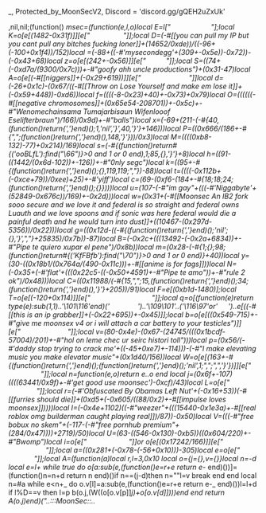 _, Protected_by_MoonSecV2, Discord = 'discord.gg/gQEH2uZxUk'





,nil,nil;(function() _msec=(function(e,l,o)local E=l["                "];local K=o[e[(1482-0x31f)]][e["            "]];local D=(-#[[you can pull my IP but you cant pull any bitches fucking loner]]+(14652/0xde))/((-96+(-100+0x1f4))/152)local _=(-88+((-#'mysecondegg'+(309+-0x5e))-0x72))-(-0x43+68)local z=o[e[(242+-0x56)]][e["          "]];local S=((74+(-0xd7a/(9300/0x7c)))+-#"goofy ahh uncle productions")+(0x31-47)local A=o[e[(-#[[niggers]]+(-0x29+619))]][e["                "]]local d=(-26+0x1c)-(0x67/((-#[[Throw on Lose Yourself and make em lose it]]+(-0x59+448))-0xd6))local f=((((-8-0x23)+40)+-0x73)+0x79)local O=((((((-#[[negative chromosomes]]+(0x65e54-208701))+-0x5c)+-#"Wenomechainsama Tumajarbisaun Wifenlooof Eselifterbraun")/166)/0x9d)+-#"balls")local x=(-69+(211-(-#{40,(function()return{','}end)();1,'nil','}',40,'}'}+146)))local P=((0x666/(186+-#{",";(function()return{','}end)(),148,'}'}))/0x3)local M=((((0xb8-132)-77)+0x214)/169)local s=(-#{(function()return#{('ooBLfL'):find("\66")}>0 and 1 or 0 end),1;85,{},'}'}+8)local h=((91-((1442/(0x6d-102))+-126))+-#"0nly segc")local k=((95+-#{(function()return{','}end)();{},119,119;","})-88)local t=((((-0x112b+(-0xce+79))/0xee)+25)+-#'yiff')local c=(69-(0xf6-(184+-#{18;18;24;(function()return{','}end)();{}})))local u=(107-(-#"im gay"+(((-#'Niggabyte'+(52849-0x676c))/169)+-0x2d)))local w=(0x31+(-#[[Moonsec An IB2 fork sooo secure and we love it and federal is so straight and federal owns Luauth and we love spoons and if sonic was here federal would die a painful death and he would turn into dust]]+((10467-(0x297d-5356))/0x22)))local g=((0x12d-((-#{(function()return{','}end)();'nil';{},'}',","}+25835)/0x7b))-87)local B=(-0x2c+(((13492-(-0x2a+6834))+-#"Pipe te quiero xupar el pene")/0x8b))local m=(0x28-(-#{1;{};98;(function()return#{('KfFBfb'):find("\70")}>0 and 1 or 0 end)}+40))local y=(30-((0x18b1/(0x764a/(490-0x11c)))+-#[[anime is for fags]]))local N=(-0x35+(-#'flat'+(((0x22c5-((-0x50+4591)+-#"Pipe te amo"))+-#"rule 2 ok")/0x48)))local C=((0x11988/(-#{15,",";15,(function()return{','}end)();34;(function()return{','}end)(),'}'}+205))/91)local F=e[(0xb1d-1480)];local T=o[e[(-120+0x114)]][e["                   "]];local q=o[(function(e)return type(e):sub(1,1)..'\101\116'end)('        ')..'\109\101'..('\116\97'or'       ')..e[((-#[[this is an ip grabber]]+(-0x22+695))+-0x45)]];local b=o[e[((0x549-715)+-#"give me moonsex v4 or i will attach a car battery to your testicles")]][e["               "]];local v=(80-0x4e)-(0x67-(24745/(((0x1bcdf-57004)/201)+-#"hol on leme chec ur seirc histori toll")))local p=(0x56/(-#'daddy stop trying to crack me'+((-45+0xe7)+-114)))-(-#"I make elevating music you make elevator music"+(0x1d40/156))local W=o[e[(163+-#{(function()return{','}end)();(function()return{','}end)();'nil',1;",";",",'}'})]][e["               "]];local n=function(e,o)return e..o end local j=(0x6f+-107)*((((63441/0x9f)+-#'get good use moonsec')-0xcf)/43)local L=o[e["                  "]];local r=(-#'Obfuscated By Obamas Left Nut'+(-0x16+53))*(-#[[furries should die]]+(0xd5+(-0x605/((88/0x2)+-#[[impulse loves moonsex]]))))local I=(-0x4e+1102)*((-#"weezer"+(((15440-0x1e3a)+-#[[real roblox omg builderman caught playing real]])/87))-0x50)local V=(((-#"free bobux no skem"+(-117-(-#"free pornhub premium"+(284/0x47))))+2719)/50)local U=(63-((546-0x130)-0xb5))*((0x604/220)+-#"Bwomp")local i=o[e["                 "]]or o[e[(0x17242/166)]][e["                 "]];local a=((0x281+(-0x78-(-56+0x10)))-305)local e=o[e["              "]];local A=(function(a)local r,l=3,0x10 local o={j={},v={}}local n=-d local e=l+_ while true do o[a:sub(e,(function()e=r+e return e-_ end)())]=(function()n=n+d return n end)()if n==(j-d)then n=""l=v break end end local n=#a while e<n+_ do o.v[l]=a:sub(e,(function()e=r+e return e-_ end)())l=l+d if l%D==v then l=p b(o.j,(W((o[o.v[p]]*j)+o[o.v[d]])))end end return A(o.j)end)("..:::MoonSec::..                                                                                                                                                                                                                                                                                                                                                                                                                                                                                                                                                                                                                                                                                                                                                                                                                                                                                                                                                                                                                                                                                                                                                                                                                                                                                                                                                                                                                                                                                                                                                                                                                                                                                                                                                                                                                                                                                                                                                                                                                                                                                                                                                                                                                                                                                                                                                                                                                                                                                                                                                                                                                                                                                                                                                                                                                                                                                                                                                                                                                                                                                                                                                                                                                                                                                                                                                                                                                                                                                                                                                                                                                                                                                                                                                                                                                                                                                                                                                                                                                                                                                                                                                                                                                                                                                                                                                                                                                                                                                                                                                                                                                                                                                                                                                                                                                                                                                                                                                                                                                                                                                                                                                                                                                                                                                                                                                                                                                                                                                                                                                                                                                                                                                                                                                                                                                                                                                                                                                                                                                                                                                                                                                                                                                                                                                                                                                                                                                                                                                                                                                                                                                                                                                                                                                                                                                                                                                                                                                                                                                                                                                                                                                                                                                                                                                                                                                                                                                                                                                                                                                                                                                                                                                                                                                                                                                                                                                                                                                                                                                                                                                                                                                                                                                                                                                                                                                                                                                                                                                                                                                                                                                                                                                                                                                                                                                                                                                                                                                                                                                                                                                                                                                                                                                                                                                                                                                                                                                                                                                                                                                                                                                                                                                                                                                                                                                                                                                                                                                                                                                                                                                                                                                                                                                                                                                                                                                                                                                                                                                                                                                                                                                                                                                                                                                                                                                                                                                                                                                                                                                                                                                                                                                                                                                                                                                                                                                                                                                                                                                                                                                                                                                                                                                                                                                                                                                                                                                                                                                                                                                                                                                                                                                                                                                                                                                                                                                                                                                                                                                                                                                                                                                                                                                                                                                                                                                                                                                                                                                                                                                                                                                                                                                                                                                                                                                                                                                                                                                                                                                                                                                                                                                                                                                                                                                                                                                                                                                                                                                                                                                                                                                                                                                                                                                                                                                                                                                                                                                                                                                                                                                                                                                                                                                                                                                                                                                                                                                                                                                                                                                                                                                                                                                                                                                                                                                                                                                                                                                                                                                                                                                                                                                                                                                                                                                                                                                                                                                                                                                                                                                                                                                                                                                                                                                                                                                                                                                                                                                                                                                                                                                                                                                                                                                                                                                                                                                                                                                                                                                                                                                                                                                                                                                                                                                                                                                                                                                                                                                                                                                                                                                                                                                                                                                                                                                                                                                                                                                                                                                                                                                                                                                                                                                                                                                                                                                                                                                                                                                                                                                                                                                                                                                                                                                                                                                                                                                                                                                                                                                                                                                                                                                                                                                                                                                                                                                                                                                                                                                                                                                                                                                                                                                                                                                                                                                                                                                                                                                                                                                                                                                                                                                                                                                                                                                                                                                                                                                                                                                                                                                                                                                                                                                                                                                                                                                                                                                                                                                                                                                                                                                                                                                                                                                                                                                                                                                                                                                                                                                                                                                                                                                                                                                                                                                                                                                                                                                                                                                                                                                                                                                                                                                                                                                                                                                                                                                                                                                                                                                                                                                                                                                                                                                                                                                                                                                                                                                                                                                                                                                                                                                                                                                                                                                                                                                                                                                                                                                                                                                                                                                                                                                                                                                                                                                                                                                                                                                                                                                                                                                                                                                                                                                                                                                                                                                                                                                                                                                                                                                                                                                                                                                                                                                                                                                                                                                                                                                                                                                                                                                                                                                                                                                                                                                                                                                                                                                                                                                                                                                                                                                                                                                                                                                                                                                                                                                                                                                                                                                                                                                                                                                                                                                                                                                                                                                                                                                                                                                                                                                                                                                                                                                                                                                                                                                                                                                                                                                                                                                                                                                                                                                                                                                                                                                                                                                                                                                                                                                                                                                                                                                                                                                                                                                                                                                                                                                                                                                                                                                                                                                                                                                                                                                                                                                                                                                                                                                                                                                                                                                                                                                                                                                                                                                                                                                                                                                                                                                                                                                                                                                                                                                                                                                                                                                                                                                                                                                                                                                                                                                                                                                                                                                                                                                                                                                                        ");local b=(0x7c+-89)local l=101 local o=d;local e={}e={[(0x4b-74)]=function()local n,i,d,e=z(A,o,o+S);o=o+U;l=(l+(b*U))%a;return(((e+l-(b)+r*(U*D))%r)*((D*I)^D))+(((d+l-(b*D)+r*(D^S))%a)*(r*a))+(((i+l-(b*S)+I)%a)*r)+((n+l-(b*U)+I)%a);end,[(105-0x67)]=function(e,e,e)local e=z(A,o,o);o=o+_;l=(l+(b))%a;return((e+l-(b)+I)%r);end,[(-#[[jjsploit winning]]+(((0x6498/232)+-#"I am monoegg")+-0x50))]=function()local e,d=z(A,o,o+D);l=(l+(b*D))%a;o=o+D;return(((d+l-(b)+r*(D*U))%r)*a)+((e+l-(b*D)+a*(D^S))%r);end,[(0x26c/155)]=function(l,e,o)if o then local e=(l/D^(e-d))%D^((o-_)-(e-d)+_);return e-e%d;else local e=D^(e-_);return(l%(e+e)>=e)and d or p;end;end,[(0x6a-101)]=function()local o=e[(38-0x25)]();local l=e[((107+-0x66)+-#'nerd')]();local i=d;local n=(e[(0x3c4/241)](l,_,j+U)*(D^(j*D)))+o;local o=e[(((0x226-333)+-#[[subemelaradjo]])/51)](l,21,31);local e=((-d)^e[(109-0x69)](l,32));if(o==p)then if(n==v)then return e*p;else o=_;i=v;end;elseif(o==(r*(D^S))-_)then return(n==p)and(e*(_/v))or(e*(p/v));end;return K(e,o-((a*(U))-d))*(i+(n/(D^V)));end,[(-125+0x83)]=function(n,i,i)local i;if(not n)then n=e[(118/(-#[[Fucking losed 027728272728271]]+(0x242d/63)))]();if(n==p)then return'';end;end;i=T(A,o,o+n-d);o=o+n;local e=''for o=_,#i do e=F(e,W((z(T(i,o,o))+l)%a))l=(l+b)%r end return e;end}local function K(...)return{...},L('#',...)end local function T()local i={};local c={};local o={};local t={i,c,nil,o};local l={}local n=(36+-#{(function()return{','}end)(),(function()return#{('hMMMbK'):find("\77")}>0 and 1 or 0 end);1;94;1;94,{}})local o={[((0xf1e/215)+-#"jtoh is cringe ngl")]=(function(o)return not(#o==e[((4823/0x35)-89)]())end),[(-80+0x52)]=(function(o)return e[(0x19f/83)]()end),[(416/0x68)]=(function(o)return e[((46+-0x16)+-#"nico der hurensohn")]()end),[(229/(-#"Never fading and I know the haters are forever waiting"+(354+-0x47)))]=(function(o)local l=e[(0x204/86)]()local e=''local o=1 for d=1,#l do o=(o+n)%a e=F(e,W((z(l:sub(d,d))+o)%r))end return e end)};local n=e[(-#'nico der hurensohn'+(140-0x79))]()for d=1,n do local e=e[(0x148/164)]();local n;local e=o[e%((17272/0x7f)+-0x7d)];l[d]=e and e({});end;for c=1,e[(120-0x77)]()do local o=e[(0x1e-28)]();if(e[(0x230/140)](o,d,_)==v)then local a=e[(-22+0x1a)](o,D,S);local n=e[(-#[[if syn then syn dot request get beliveri12 coma nicuse ass end]]+(0xbb-121))](o,U,D+U);local o={e[(-#'use luraph if want lost money'+(4288/0x86))](),e[(-0x6f+114)](),nil,nil};local r={[(0x30-48)]=function()o[P]=e[((-0x45+79)+-#"gay men")]();o[N]=e[(-#'10 black dicks in your mouth'+(0x174/12))]();end,[(50-0x31)]=function()o[s]=e[(-#[[use luraph if want lost money]]+((-12137/0xe5)+83))]();end,[(0x32/25)]=function()o[O]=e[(77-0x4c)]()-(D^j)end,[(-#"if syn request then print your mom then end and then kill yourself"+(-116+0xb9))]=function()o[s]=e[(0x59-88)]()-(D^j)o[m]=e[(131-0x80)]();end};r[a]();if(e[(131+-0x7f)](n,_,d)==_)then o[u]=l[o[u]]end if(e[((10209/0xf9)+-0x25)](n,D,D)==d)then o[x]=l[o[x]]end if(e[(0x88/34)](n,S,S)==_)then o[C]=l[o[B]]end i[c]=o;end end;t[3]=e[(0x76-(0xd2+-94))]();for e=_,e[(0x12-17)]()do c[e-_]=T();end;return t;end;local function v(e,p,b)local l=e[D];local o=e[S];local a=e[d];return(function(...)local j=l;local A={...};local l={};local e=d e*=-1 local U=e;local W={};local r=o;local I=L('#',...)-_;local o=d;local S=K local z={};local a=a;for e=0,I do if(e>=r)then W[e-r]=A[e+_];else l[e]=A[e+d];end;end;local e=I-r+d local e;local r;while true do e=a[o];r=e[(((142-0x6b)+-#[[rule 2 ok]])+-25)];n=(4225602)while(0x98-91)>=r do n-= n n=(2629122)while r<=((-21+0x79)+-#[[Axeo of the worst boronide forks Includes nocredito dumpedito nigedito]])do n-= n n=(5541680)while r<=(0x98-138)do n-= n n=(3270939)while(94+-0x58)>=r do n-= n n=(7742644)while(0x2a+-40)>=r do n-= n n=(3577872)while r<=(-#"Wenomechainsama Tumajarbisaun Wifenlooof Eselifterbraun"+(0x63b/29))do n-= n local o=e[u]l[o]=l[o](i(l,o+d,e[x]))break;end while 1048==(n)/(((411480/0x78)+-#'zeynox was here'))do n=(512670)while r>(50-(0xd9-168))do n-= n l[e[u]]=l[e[s]]%e[B];break end while 138==(n)/((185750/(-0x31+99)))do l[e[u]]=v(j[e[O]],nil,b);break end;break;end break;end while 3107==(n)/((-105+0xa25))do n=(1991650)while(0x23-31)>=r do n-= n n=(119305)while(165/0x37)<r do n-= n if not l[e[h]]then o=o+_;else o=e[P];end;break end while 107==(n)/((78050/0x46))do b[e[f]]=l[e[t]];o=o+d;e=a[o];l[e[h]]={};o=o+d;e=a[o];l[e[t]]={};o=o+d;e=a[o];b[e[P]]=l[e[t]];o=o+d;e=a[o];l[e[t]]=b[e[O]];o=o+d;e=a[o];if(l[e[k]]~=e[y])then o=o+_;else o=e[O];end;break end;break;end while(n)/((127988/0xc4))==3050 do n=(1965161)while r>(0x49c/236)do n-= n local o=e[w]local n,e=S(l[o](i(l,o+1,e[s])))U=e+o-1 local e=0;for o=o,U do e=e+d;l[o]=n[e];end;break end while 1639==(n)/(((-#'sussy'+(-69+0x9c0))-1223))do b[e[M]]=l[e[w]];break end;break;end break;end break;end while 861==(n)/(((-40+0xf1a)+-#"goofy ahh uncle productions"))do n=(7809294)while r<=(-#"moonsex looks great"+(0x5b-62))do n-= n n=(5804310)while(1000/0x7d)>=r do n-= n n=(7372604)while(0x325/115)<r do n-= n local e=e[t]l[e](l[e+_])break end while 2921==(n)/((-#"Axeo of the worst boronide forks Includes nocredito dumpedito nigedito"+(0x5dba8/148)))do local e=e[c]l[e]=l[e](l[e+_])break end;break;end while 3594==(n)/((211565/0x83))do n=(5074529)while(-0x6f+120)<r do n-= n l[e[u]]=l[e[P]][e[B]];break end while(n)/((0xa2b+-102))==2029 do o=e[O];break end;break;end break;end while(n)/((184376/0x4c))==3219 do n=(6826634)while(62-0x32)>=r do n-= n n=(4104186)while(-#"abortion is a right dont take it away in the USA date 2022"+(0xfd-184))<r do n-= n l[e[h]]=b[e[x]];break end while 1191==(n)/(((7004-((0x1c1a-3642)+-#'nigglet'))+-#"Big black men"))do o=e[M];break end;break;end while(n)/(((4355-0x89c)+-#'Bush Did 9 11'))==3193 do n=(4109580)while(0x104/20)<r do n-= n l[e[c]][l[e[P]]]=l[e[m]];break end while(n)/((137700/0x87))==4029 do l[e[k]]=#l[e[s]];break end;break;end break;end break;end break;end while(n)/(((0x3daa0/96)+-#"me and the monkey"))==2120 do n=(465613)while r<=(131+-0x6d)do n-= n n=(150664)while((4961/0x79)+-#"Sou usuário de HProtect")>=r do n-= n n=(9753392)while(0x9b0/155)>=r do n-= n n=(9029112)while r>((345-0xce)+-0x7c)do n-= n l[e[t]]=e[P];break end while 3566==(n)/(((0x7bfda/197)+-#"real roblox omg builderman caught playing real"))do l[e[k]]=l[e[f]][l[e[N]]];break end;break;end while(n)/((0x1a08-3342))==2936 do n=(4830210)while r>((136+-0x68)+-#'Protected vírus')do n-= n l[e[h]]=(e[x]~=0);o=o+_;break end while 1722==(n)/((5653-(-#'i still cannot find who the fuck asked'+(-73+0xb8f))))do local r;local n;n=e[u]l[n]=l[n](i(l,n+d,e[f]))o=o+d;e=a[o];n=e[w];r=l[e[x]];l[n+1]=r;l[n]=r[e[y]];o=o+d;e=a[o];l[e[t]]=e[f];o=o+d;e=a[o];n=e[c]l[n]=l[n](i(l,n+d,e[M]))o=o+d;e=a[o];n=e[t];r=l[e[f]];l[n+1]=r;l[n]=r[e[g]];o=o+d;e=a[o];l[e[u]]=e[P];o=o+d;e=a[o];n=e[h]l[n]=l[n](i(l,n+d,e[x]))o=o+d;e=a[o];n=e[u];r=l[e[O]];l[n+1]=r;l[n]=r[e[g]];o=o+d;e=a[o];l[e[w]]=e[s];o=o+d;e=a[o];l[e[c]]=e[s];break end;break;end break;end while 1018==(n)/(((0x8f64/228)+-#'Pyrite On Top'))do n=(6069504)while r<=(87-0x43)do n-= n n=(4304890)while r>(-0x38+75)do n-= n if(l[e[h]]~=e[B])then o=o+_;else o=e[P];end;break end while(n)/((0x4e648/204))==2735 do local r;local h,u;local x;local n;l[e[k]]=b[e[M]];o=o+d;e=a[o];l[e[t]]=b[e[f]];o=o+d;e=a[o];n=e[w];x=l[e[P]];l[n+1]=x;l[n]=x[e[B]];o=o+d;e=a[o];l[e[k]]=e[O];o=o+d;e=a[o];n=e[t]h,u=S(l[n](i(l,n+1,e[P])))U=u+n-1 r=0;for e=n,U do r=r+d;l[e]=h[r];end;o=o+d;e=a[o];n=e[t]l[n]=l[n](i(l,n+d,U))o=o+d;e=a[o];l[e[c]]();o=o+d;e=a[o];do return end;break end;break;end while 2258==(n)/((0x84900/202))do n=(15408292)while r>(4200/0xc8)do n-= n local d=e[O];local o=l[d]for e=d+1,e[m]do o=o..l[e];end;l[e[t]]=o;break end while 3854==(n)/((0xee298/244))do local r;local n;n=e[c]l[n](i(l,n+_,e[s]))o=o+d;e=a[o];n=e[c];r=l[e[M]];l[n+1]=r;l[n]=r[e[N]];o=o+d;e=a[o];l[e[c]]=e[s];o=o+d;e=a[o];n=e[c]l[n]=l[n](i(l,n+d,e[P]))o=o+d;e=a[o];n=e[w];r=l[e[x]];l[n+1]=r;l[n]=r[e[N]];o=o+d;e=a[o];l[e[c]]=e[O];o=o+d;e=a[o];l[e[h]]=e[M];break end;break;end break;end break;end while 449==(n)/((-#[[i want sex]]+(0x472+-91)))do n=(453120)while r<=(-#[[Reduce meme string slowmode when plsplspls]]+(11900/0xaf))do n-= n n=(13931190)while((0x221d/213)+-#'alivephoneluaLMAO')>=r do n-= n n=(6830902)while r>(-0x77+142)do n-= n local r;local n;l[e[h]]=b[e[s]];o=o+d;e=a[o];n=e[c];r=l[e[f]];l[n+1]=r;l[n]=r[e[y]];o=o+d;e=a[o];l[e[k]]=e[s];o=o+d;e=a[o];n=e[c]l[n]=l[n](i(l,n+d,e[O]))o=o+d;e=a[o];n=e[u];r=l[e[P]];l[n+1]=r;l[n]=r[e[B]];o=o+d;e=a[o];l[e[w]]=(e[s]~=0);o=o+d;e=a[o];l[e[k]]=e[s];o=o+d;e=a[o];l[e[c]]=(e[f]~=0);o=o+d;e=a[o];l[e[t]]=b[e[O]];o=o+d;e=a[o];n=e[u]l[n](i(l,n+_,e[x]))o=o+d;e=a[o];l[e[k]]=b[e[s]];o=o+d;e=a[o];n=e[w];r=l[e[M]];l[n+1]=r;l[n]=r[e[B]];o=o+d;e=a[o];l[e[u]]=e[f];o=o+d;e=a[o];n=e[k]l[n]=l[n](i(l,n+d,e[M]))o=o+d;e=a[o];n=e[h];r=l[e[x]];l[n+1]=r;l[n]=r[e[C]];o=o+d;e=a[o];l[e[h]]=(e[M]~=0);o=o+d;e=a[o];l[e[k]]=e[s];o=o+d;e=a[o];l[e[w]]=(e[s]~=0);o=o+d;e=a[o];l[e[w]]=b[e[f]];o=o+d;e=a[o];n=e[t]l[n](i(l,n+_,e[x]))o=o+d;e=a[o];do return end;break end while 1898==(n)/((0x1c38-3625))do if(l[e[c]]==l[e[g]])then o=o+_;else o=e[s];end;break end;break;end while(n)/(((-100+0xdb3)+-#'ballz'))==4095 do n=(3908469)while r>((2972-0x5f2)/0x3a)do n-= n local S;local r;local U;local n;l[e[u]]=b[e[s]];o=o+d;e=a[o];l[e[h]]=l[e[M]][e[m]];o=o+d;e=a[o];n=e[t];U=l[e[P]];l[n+1]=U;l[n]=U[e[B]];o=o+d;e=a[o];l[e[k]]=l[e[s]];o=o+d;e=a[o];l[e[w]]=l[e[P]];o=o+d;e=a[o];n=e[u]l[n]=l[n](i(l,n+d,e[O]))o=o+d;e=a[o];n=e[h];U=l[e[f]];l[n+1]=U;l[n]=U[e[y]];o=o+d;e=a[o];n=e[k]l[n]=l[n](l[n+_])o=o+d;e=a[o];r={l,e};r[_][r[D][h]]=r[d][r[D][m]]+r[_][r[D][x]];o=o+d;e=a[o];l[e[u]]=l[e[f]]%e[N];o=o+d;e=a[o];n=e[u]l[n]=l[n](l[n+_])o=o+d;e=a[o];U=e[x];S=l[U]for e=U+1,e[B]do S=S..l[e];end;l[e[c]]=S;o=o+d;e=a[o];r={l,e};r[_][r[D][h]]=r[d][r[D][C]]+r[_][r[D][x]];o=o+d;e=a[o];l[e[c]]=l[e[f]]%e[m];break end while(n)/((-#"Bwomp"+(21788/0xd)))==2339 do b[e[x]]=l[e[h]];break end;break;end break;end while 480==(n)/(((0x4a-99)+0x3c9))do n=(10890240)while r<=(0x7f+(-0x2f+-52))do n-= n n=(5775510)while r>(73+-0x2e)do n-= n local e=e[u]l[e]=l[e]()break end while(n)/(((0x1e87+-40)-3940))==1506 do l[e[c]][e[M]]=l[e[N]];break end;break;end while(n)/((889795/0xfb))==3072 do n=(528080)while r>(0x84-103)do n-= n local r;local _,B;local c;local n;l[e[w]]=b[e[s]];o=o+d;e=a[o];l[e[w]]=b[e[f]];o=o+d;e=a[o];n=e[k];c=l[e[O]];l[n+1]=c;l[n]=c[e[N]];o=o+d;e=a[o];l[e[t]]=e[M];o=o+d;e=a[o];l[e[h]]=(e[P]~=0);o=o+d;e=a[o];n=e[u]_,B=S(l[n](i(l,n+1,e[x])))U=B+n-1 r=0;for e=n,U do r=r+d;l[e]=_[r];end;o=o+d;e=a[o];n=e[k]l[n]=l[n](i(l,n+d,U))o=o+d;e=a[o];l[e[h]]();o=o+d;e=a[o];do return end;break end while 3772==(n)/((-78+0xda))do l[e[w]]=l[e[M]]-l[e[C]];break end;break;end break;end break;end break;end break;end while(n)/((-#'funtime foxy and funtime freddy having sex real'+(559086/0xc5)))==942 do n=(6614284)while(-#'if true then return your dad'+(0xfc-(0x5980/128)))>=r do n-= n n=(2637376)while r<=(8029/0xd9)do n-= n n=(12053587)while(-#"nicuse is nil skull"+(0xa9-117))>=r do n-= n n=(8546328)while(-#"keno 0347 is a nerdy fag"+(0x96-95))>=r do n-= n local e=e[t]l[e]=l[e]()break;end while(n)/((231756/(11748/0x84)))==3282 do n=(14427110)while(-57+0x59)<r do n-= n local r;local f,u;local c;local n;l[e[h]]=b[e[x]];o=o+d;e=a[o];l[e[h]]=b[e[x]];o=o+d;e=a[o];n=e[w];c=l[e[O]];l[n+1]=c;l[n]=c[e[y]];o=o+d;e=a[o];l[e[t]]=e[s];o=o+d;e=a[o];n=e[k]f,u=S(l[n](i(l,n+1,e[P])))U=u+n-1 r=0;for e=n,U do r=r+d;l[e]=f[r];end;o=o+d;e=a[o];n=e[w]l[n]=l[n](i(l,n+d,U))o=o+d;e=a[o];l[e[w]]();o=o+d;e=a[o];do return end;break end while(n)/(((661758/0x9f)+-#[[fun fact if you want to say discord just type Discord with a capital D boom]]))==3530 do local o=e[h];local d=l[e[f]];l[o+1]=d;l[o]=d[e[C]];break end;break;end break;end while(n)/((0x1ea3-3956))==3101 do n=(5852640)while(-0x57+122)>=r do n-= n n=(4393809)while((-0x7a+178)+-#'I watch gay furry porn')<r do n-= n l[e[w]][e[f]]=e[B];break end while(n)/(((4396-0x8aa)+-#[[bring MoonSec v3 back]]))==2037 do local e={l,e};e[_][e[D][h]]=e[d][e[D][B]]+e[_][e[D][f]];break end;break;end while 3560==(n)/((3320-0x68c))do n=(2145780)while(-#'yiff'+(162-0x7a))<r do n-= n do return end;break end while(n)/((0x4598/34))==4095 do local r;local h,w;local x;local n;l[e[t]]=b[e[O]];o=o+d;e=a[o];l[e[u]]=b[e[s]];o=o+d;e=a[o];n=e[k];x=l[e[M]];l[n+1]=x;l[n]=x[e[C]];o=o+d;e=a[o];l[e[k]]=e[P];o=o+d;e=a[o];n=e[t]h,w=S(l[n](i(l,n+1,e[P])))U=w+n-1 r=0;for e=n,U do r=r+d;l[e]=h[r];end;o=o+d;e=a[o];n=e[c]l[n]=l[n](i(l,n+d,U))o=o+d;e=a[o];l[e[c]]();o=o+d;e=a[o];do return end;break end;break;end break;end break;end while(n)/((0x68a-862))==3248 do n=(453657)while r<=((0x140a+-87)/0x7b)do n-= n n=(3378856)while r<=(0x1ec6/(456-0xfe))do n-= n n=(4341311)while r>(((-#[[atakan der nigga]]+(-0x17+238))-141)+-#'meme strings be like')do n-= n l[e[t]][e[P]]=l[e[m]];break end while(n)/((2833-0x5a2))==3121 do local o=e[w]l[o](i(l,o+_,e[x]))break end;break;end while 1226==(n)/((0x30720/72))do n=(4052456)while(157+-0x75)<r do n-= n local r;local f,k;local w;local n;l[e[t]]=b[e[x]];o=o+d;e=a[o];l[e[t]]=b[e[P]];o=o+d;e=a[o];n=e[u];w=l[e[P]];l[n+1]=w;l[n]=w[e[C]];o=o+d;e=a[o];l[e[c]]=e[O];o=o+d;e=a[o];n=e[h]f,k=S(l[n](i(l,n+1,e[x])))U=k+n-1 r=0;for e=n,U do r=r+d;l[e]=f[r];end;o=o+d;e=a[o];n=e[t]l[n]=l[n](i(l,n+d,U))o=o+d;e=a[o];l[e[t]]();o=o+d;e=a[o];do return end;break end while 1642==(n)/((-0x55+2553))do p[e[f]]=l[e[c]];break end;break;end break;end while(n)/((0x12f+-120))==2479 do n=(6202294)while(-46+0x59)>=r do n-= n n=(2675333)while r>((7889/0xa1)+-#'mama mo')do n-= n local r;local D,P;local s;local n;n=e[w]l[n](i(l,n+_,e[f]))o=o+d;e=a[o];l[e[t]]=b[e[x]];o=o+d;e=a[o];l[e[h]]=b[e[O]];o=o+d;e=a[o];n=e[k];s=l[e[f]];l[n+1]=s;l[n]=s[e[B]];o=o+d;e=a[o];l[e[c]]=e[M];o=o+d;e=a[o];n=e[u]D,P=S(l[n](i(l,n+1,e[f])))U=P+n-1 r=0;for e=n,U do r=r+d;l[e]=D[r];end;o=o+d;e=a[o];n=e[u]l[n]=l[n](i(l,n+d,U))o=o+d;e=a[o];l[e[t]]();o=o+d;e=a[o];do return end;break end while 2641==(n)/(((4255-0x88e)-1052))do do return end;break end;break;end while(n)/((-#[[Asses]]+(3895-0x7b0)))==3227 do n=(1970202)while(0x6a-62)<r do n-= n l[e[w]]={};break end while 2262==(n)/((0x6e6-895))do l[e[t]]=p[e[O]];o=o+d;e=a[o];l[e[k]]=#l[e[P]];o=o+d;e=a[o];p[e[s]]=l[e[h]];o=o+d;e=a[o];l[e[k]]=p[e[x]];o=o+d;e=a[o];l[e[u]]=#l[e[s]];o=o+d;e=a[o];p[e[O]]=l[e[k]];o=o+d;e=a[o];do return end;break end;break;end break;end break;end break;end while(n)/(((0xa35+-36)+-#'how tf do i remove the meme strings'))==2602 do n=(1086780)while r<=(-#'how to join the kkk'+(-0x3e+134))do n-= n n=(4989026)while r<=(-#"Impulse real 2022"+(-0x46+136))do n-= n n=(3178791)while(-#'FranzJPresents'+(137+-0x4c))>=r do n-= n n=(3243408)while r>(5658/0x7b)do n-= n local r;local u,f;local k;local n;l[e[c]]=b[e[x]];o=o+d;e=a[o];l[e[t]]=b[e[s]];o=o+d;e=a[o];n=e[t];k=l[e[x]];l[n+1]=k;l[n]=k[e[m]];o=o+d;e=a[o];l[e[c]]=e[x];o=o+d;e=a[o];n=e[t]u,f=S(l[n](i(l,n+1,e[x])))U=f+n-1 r=0;for e=n,U do r=r+d;l[e]=u[r];end;o=o+d;e=a[o];n=e[w]l[n]=l[n](i(l,n+d,U))o=o+d;e=a[o];l[e[h]]();o=o+d;e=a[o];do return end;break end while 2364==(n)/(((3218-0x66e)+-#"Moonsec An IB2 fork sooo secure and we love it and federal is so straight and federal owns Luauth and we love spoons and if sonic was here federal would die a painful death and he would turn into dust"))do l[e[w]]=(e[M]~=0);break end;break;end while 973==(n)/((0x19d9-3350))do n=(2249296)while r>((10452/0x9c)+-#'fix vg hub dekudimz')do n-= n local r;local O,h;local t;local n;l[e[u]]=b[e[M]];o=o+d;e=a[o];l[e[w]]=b[e[s]];o=o+d;e=a[o];n=e[u];t=l[e[f]];l[n+1]=t;l[n]=t[e[N]];o=o+d;e=a[o];l[e[u]]=e[f];o=o+d;e=a[o];l[e[k]]=(e[x]~=0);o=o+d;e=a[o];n=e[c]O,h=S(l[n](i(l,n+1,e[P])))U=h+n-1 r=0;for e=n,U do r=r+d;l[e]=O[r];end;o=o+d;e=a[o];n=e[k]l[n]=l[n](i(l,n+d,U))o=o+d;e=a[o];l[e[u]]();o=o+d;e=a[o];do return end;break end while 1208==(n)/((1975+-0x71))do local i;local r;local n;l[e[h]]=e[P];o=o+d;e=a[o];l[e[h]]=e[P];o=o+d;e=a[o];l[e[t]]=#l[e[s]];o=o+d;e=a[o];l[e[k]]=e[x];o=o+d;e=a[o];n=e[c];r=l[n]i=l[n+2];if(i>0)then if(r>l[n+1])then o=e[f];else l[n+3]=r;end elseif(r<l[n+1])then o=e[P];else l[n+3]=r;end break end;break;end break;end while(n)/((393394/0xef))==3031 do n=(1531724)while((-#[[chicken quesadillas are pretty good ngl]]+(533-0x143))-0x78)>=r do n-= n n=(57828)while r>(186-0x88)do n-= n local r;local f,s;local h;local n;l[e[k]]=b[e[P]];o=o+d;e=a[o];l[e[w]]=b[e[x]];o=o+d;e=a[o];n=e[t];h=l[e[x]];l[n+1]=h;l[n]=h[e[m]];o=o+d;e=a[o];l[e[c]]=e[O];o=o+d;e=a[o];n=e[u]f,s=S(l[n](i(l,n+1,e[x])))U=s+n-1 r=0;for e=n,U do r=r+d;l[e]=f[r];end;o=o+d;e=a[o];n=e[w]l[n]=l[n](i(l,n+d,U))o=o+d;e=a[o];l[e[t]]();o=o+d;e=a[o];do return end;break end while 122==(n)/((0x23e+-100))do local r;local P,_;local h;local n;l[e[w]]=b[e[M]];o=o+d;e=a[o];l[e[t]]=b[e[f]];o=o+d;e=a[o];n=e[k];h=l[e[x]];l[n+1]=h;l[n]=h[e[y]];o=o+d;e=a[o];l[e[k]]=e[s];o=o+d;e=a[o];n=e[c]P,_=S(l[n](i(l,n+1,e[O])))U=_+n-1 r=0;for e=n,U do r=r+d;l[e]=P[r];end;o=o+d;e=a[o];n=e[k]l[n]=l[n](i(l,n+d,U))o=o+d;e=a[o];l[e[u]]();o=o+d;e=a[o];do return end;break end;break;end while(n)/((168336/0xfc))==2293 do n=(9755550)while(-110+0xa2)<r do n-= n if(l[e[h]]~=l[e[N]])then o=o+_;else o=e[x];end;break end while 2934==(n)/((0x948db/((-0x14+221)+-#[[jtoh is cringe ngl]])))do local r;local n;l[e[u]]=b[e[f]];o=o+d;e=a[o];l[e[c]]=b[e[x]];o=o+d;e=a[o];n=e[u];r=l[e[O]];l[n+1]=r;l[n]=r[e[C]];o=o+d;e=a[o];l[e[c]]=e[O];o=o+d;e=a[o];n=e[c]l[n]=l[n](i(l,n+d,e[O]))o=o+d;e=a[o];l[e[t]]=l[e[O]][e[N]];o=o+d;e=a[o];l[e[u]]=l[e[P]][e[g]];o=o+d;e=a[o];n=e[c]l[n]=l[n](l[n+_])o=o+d;e=a[o];l[e[c]]=e[M];o=o+d;e=a[o];n=e[h]l[n](l[n+_])o=o+d;e=a[o];do return end;break end;break;end break;end break;end while(n)/((-#'how tf do i remove the meme strings'+(3602+-0x1b)))==307 do n=(1965086)while r<=(202-0x91)do n-= n n=(612810)while r<=(0x85-78)do n-= n n=(1735380)while(7668/0x8e)<r do n-= n do return l[e[t]]end break end while(n)/((-44+(790+-0x7c)))==2790 do l[e[h]]();break end;break;end while(n)/((-#"Bwomp"+(0xec6+-63)))==165 do n=(3300678)while(0x93+-91)<r do n-= n local e=e[h]l[e]=l[e](i(l,e+d,U))break end while(n)/((-111+0x695))==2097 do local r;local n;n=e[c]l[n](i(l,n+_,e[M]))o=o+d;e=a[o];n=e[k];r=l[e[f]];l[n+1]=r;l[n]=r[e[g]];o=o+d;e=a[o];l[e[t]]=e[M];o=o+d;e=a[o];n=e[t]l[n]=l[n](i(l,n+d,e[f]))o=o+d;e=a[o];n=e[c];r=l[e[f]];l[n+1]=r;l[n]=r[e[N]];o=o+d;e=a[o];l[e[u]]=e[P];o=o+d;e=a[o];n=e[t]l[n]=l[n](i(l,n+d,e[O]))o=o+d;e=a[o];n=e[t];r=l[e[f]];l[n+1]=r;l[n]=r[e[B]];o=o+d;e=a[o];l[e[h]]=e[O];o=o+d;e=a[o];l[e[t]]=e[O];break end;break;end break;end while 953==(n)/((-#[[meme strings be like]]+(4244-0x872)))do n=(2884200)while r<=(-#'uhhhhh'+(0xa4+-99))do n-= n n=(1524270)while r>((253-0xa7)+-#"10 black dicks in your mouth")do n-= n local r;local h,t;local x;local n;l[e[c]]=b[e[P]];o=o+d;e=a[o];l[e[k]]=b[e[M]];o=o+d;e=a[o];n=e[c];x=l[e[f]];l[n+1]=x;l[n]=x[e[g]];o=o+d;e=a[o];l[e[k]]=e[O];o=o+d;e=a[o];n=e[u]h,t=S(l[n](i(l,n+1,e[M])))U=t+n-1 r=0;for e=n,U do r=r+d;l[e]=h[r];end;o=o+d;e=a[o];n=e[w]l[n]=l[n](i(l,n+d,U))o=o+d;e=a[o];l[e[c]]();o=o+d;e=a[o];do return end;break end while(n)/((0x3ce-509))==3278 do local i=j[e[x]];local r;local d={};r=q({},{__index=function(o,e)local e=d[e];return e[1][e[2]];end,__newindex=function(l,e,o)local e=d[e]e[1][e[2]]=o;end;});for n=1,e[B]do o=o+_;local e=a[o];if e[(0x3b/59)]==100 then d[n-1]={l,e[P]};else d[n-1]={p,e[f]};end;z[#z+1]=d;end;l[e[w]]=v(i,r,b);break end;break;end while 2024==(n)/((-#"People trying to play roblox colon meanwhile crosswoods colon may I introduce myself question mark"+(-121+0x66c)))do n=(290510)while(4740/0x4f)<r do n-= n local d=e[t];local n=l[d]local a=l[d+2];if(a>0)then if(n>l[d+1])then o=e[O];else l[d+3]=n;end elseif(n<l[d+1])then o=e[M];else l[d+3]=n;end break end while(n)/((0x4ebb/145))==2090 do if not l[e[k]]then o=o+_;else o=e[x];end;break end;break;end break;end break;end break;end break;end break;end while 1906==(n)/((407928/(247+-0x3f)))do n=(1672720)while r<=(0x117-187)do n-= n n=(9186504)while r<=(-#"Gay porn"+(19320/(0x22e-328)))do n-= n n=(2131556)while(0xc4-128)>=r do n-= n n=(1721058)while r<=(0xa9-105)do n-= n n=(4695794)while r<=(-0x29+103)do n-= n local o=e[c]l[o]=l[o](i(l,o+d,e[O]))break;end while(n)/((0x33ef/5))==1766 do n=(9147808)while(2898/0x2e)<r do n-= n l[e[w]]={};break end while(n)/((0x1c16c/49))==3896 do l[e[k]][l[e[x]]]=l[e[m]];break end;break;end break;end while(n)/((3001-(-#'mysecondegg'+(-0x4f+1630))))==1178 do n=(1349344)while(214-0x94)>=r do n-= n n=(3241360)while((1905/0xf)+-#[[you can pull my IP but you cant pull any bitches fucking loner]])<r do n-= n local r;local P,_;local x;local n;l[e[w]]=b[e[s]];o=o+d;e=a[o];l[e[k]]=b[e[s]];o=o+d;e=a[o];n=e[k];x=l[e[O]];l[n+1]=x;l[n]=x[e[N]];o=o+d;e=a[o];l[e[u]]=e[M];o=o+d;e=a[o];n=e[h]P,_=S(l[n](i(l,n+1,e[f])))U=_+n-1 r=0;for e=n,U do r=r+d;l[e]=P[r];end;o=o+d;e=a[o];n=e[t]l[n]=l[n](i(l,n+d,U))o=o+d;e=a[o];l[e[c]]();o=o+d;e=a[o];do return end;break end while(n)/((-#'nononono listen listen'+(0x4ce5d/237)))==2480 do do return l[e[w]]end break end;break;end while(n)/((0x4e1+-57))==1132 do n=(1028048)while(-#'Pipe te amo'+(0x67+(-975/0x27)))<r do n-= n l[e[k]]=l[e[M]]%e[g];break end while 548==(n)/((0xecb-1911))do l[e[t]]=p[e[f]];break end;break;end break;end break;end while(n)/((3783+-0x11))==566 do n=(12814694)while r<=((-0x78+1)+191)do n-= n n=(391090)while r<=((0xe364/252)-0xa1)do n-= n n=(773819)while r>(((490-0x11c)+-93)+-#'MoonsecV2 deobfuscator 2020 free 100 percent')do n-= n local e=e[w]l[e]=l[e](i(l,e+d,U))break end while 467==(n)/((((602403-0x498a3)/181)+-#"algebra"))do local r;local s,k;local x;local n;l[e[h]]=b[e[O]];o=o+d;e=a[o];l[e[u]]=b[e[O]];o=o+d;e=a[o];n=e[t];x=l[e[f]];l[n+1]=x;l[n]=x[e[y]];o=o+d;e=a[o];l[e[t]]=e[f];o=o+d;e=a[o];n=e[c]s,k=S(l[n](i(l,n+1,e[M])))U=k+n-1 r=0;for e=n,U do r=r+d;l[e]=s[r];end;o=o+d;e=a[o];n=e[h]l[n]=l[n](i(l,n+d,U))o=o+d;e=a[o];l[e[w]]();o=o+d;e=a[o];do return end;break end;break;end while 2114==(n)/((402-0xd9))do n=(551440)while r>(-#"hey guys do you remember the jar of latex"+(0x3cd0/139))do n-= n local o=e[u]l[o](i(l,o+_,e[O]))break end while 904==(n)/(((1426-0x2f6)+-#'abortion is a right dont take it away in the USA date 2022'))do l[e[h]]=l[e[P]][e[g]];break end;break;end break;end while 3161==(n)/(((4168+-0x6b)+-#'ÑÑÑÑÑÑÑ'))do n=(1878348)while(-0x3c+134)>=r do n-= n n=(277100)while r>(0xc6+-125)do n-= n local r;local n;l[e[c]]=b[e[x]];o=o+d;e=a[o];n=e[w];r=l[e[s]];l[n+1]=r;l[n]=r[e[B]];o=o+d;e=a[o];l[e[h]]=e[s];o=o+d;e=a[o];n=e[w]l[n]=l[n](i(l,n+d,e[f]))o=o+d;e=a[o];n=e[c];r=l[e[s]];l[n+1]=r;l[n]=r[e[y]];o=o+d;e=a[o];l[e[h]]=(e[x]~=0);o=o+d;e=a[o];l[e[h]]=e[f];o=o+d;e=a[o];l[e[w]]=(e[s]~=0);o=o+d;e=a[o];l[e[t]]=b[e[O]];o=o+d;e=a[o];n=e[t]l[n](i(l,n+_,e[s]))o=o+d;e=a[o];l[e[h]]=b[e[s]];o=o+d;e=a[o];n=e[h];r=l[e[s]];l[n+1]=r;l[n]=r[e[g]];o=o+d;e=a[o];l[e[h]]=e[x];o=o+d;e=a[o];n=e[k]l[n]=l[n](i(l,n+d,e[P]))o=o+d;e=a[o];n=e[t];r=l[e[P]];l[n+1]=r;l[n]=r[e[N]];o=o+d;e=a[o];l[e[c]]=(e[f]~=0);o=o+d;e=a[o];l[e[t]]=e[f];o=o+d;e=a[o];l[e[w]]=(e[M]~=0);o=o+d;e=a[o];l[e[w]]=b[e[M]];o=o+d;e=a[o];n=e[t]l[n](i(l,n+_,e[P]))o=o+d;e=a[o];do return end;break end while(n)/((35208/0xd8))==1700 do local r;local n;n=e[u]l[n](i(l,n+_,e[s]))o=o+d;e=a[o];n=e[k];r=l[e[M]];l[n+1]=r;l[n]=r[e[B]];o=o+d;e=a[o];l[e[k]]=e[P];o=o+d;e=a[o];n=e[k]l[n]=l[n](i(l,n+d,e[x]))o=o+d;e=a[o];n=e[c];r=l[e[P]];l[n+1]=r;l[n]=r[e[N]];o=o+d;e=a[o];l[e[t]]=e[x];o=o+d;e=a[o];n=e[c]l[n]=l[n](i(l,n+d,e[s]))o=o+d;e=a[o];n=e[h];r=l[e[s]];l[n+1]=r;l[n]=r[e[C]];o=o+d;e=a[o];l[e[w]]=e[M];o=o+d;e=a[o];l[e[h]]=e[P];break end;break;end while 471==(n)/((0x65420/104))do n=(909072)while(169-0x5e)<r do n-= n local d=e[h];local a=l[d+2];local n=l[d]+a;l[d]=n;if(a>0)then if(n<=l[d+1])then o=e[O];l[d+3]=n;end elseif(n>=l[d+1])then o=e[f];l[d+3]=n;end break end while 1062==(n)/((0xe360/68))do local d=e[c];local o=l[e[x]];l[d+1]=o;l[d]=o[e[g]];break end;break;end break;end break;end break;end while 2364==(n)/((0x7c48a/131))do n=(7584549)while r<=(0x10bc/(95+-0x2c))do n-= n n=(9325992)while((291-0xc5)+-#[[impulse is hot]])>=r do n-= n n=(6036489)while r<=(-#'Wenomechainsama Tumajarbisaun Wifenlooof Eselifterbraun'+(3990/0x1e))do n-= n n=(3801693)while r>(-#[[MoonsecV2 deobfuscator 2020 free 100 percent]]+(218+-0x61))do n-= n local r;local n;l[e[h]]=b[e[M]];o=o+d;e=a[o];l[e[k]]=l[e[M]][e[m]];o=o+d;e=a[o];l[e[u]]=e[P];o=o+d;e=a[o];n=e[c]l[n]=l[n](l[n+_])o=o+d;e=a[o];l[e[w]]=b[e[x]];o=o+d;e=a[o];l[e[h]]=l[e[x]][e[g]];o=o+d;e=a[o];l[e[t]]=e[x];o=o+d;e=a[o];n=e[k]l[n]=l[n](l[n+_])o=o+d;e=a[o];l[e[u]][e[P]]=e[y];o=o+d;e=a[o];l[e[u]]=b[e[x]];o=o+d;e=a[o];l[e[h]]=l[e[O]][e[N]];o=o+d;e=a[o];l[e[w]][e[P]]=l[e[B]];o=o+d;e=a[o];l[e[c]][e[x]]=e[N];o=o+d;e=a[o];l[e[t]][e[O]]=l[e[B]];o=o+d;e=a[o];l[e[w]]=b[e[x]];o=o+d;e=a[o];l[e[k]]=l[e[x]][e[m]];o=o+d;e=a[o];l[e[u]]=e[f];o=o+d;e=a[o];l[e[h]]=e[x];o=o+d;e=a[o];l[e[u]]=e[O];o=o+d;e=a[o];n=e[u]l[n]=l[n](i(l,n+d,e[O]))o=o+d;e=a[o];l[e[t]][e[O]]=l[e[C]];o=o+d;e=a[o];l[e[u]]=b[e[x]];o=o+d;e=a[o];l[e[u]]=l[e[s]][e[B]];o=o+d;e=a[o];l[e[c]]=e[O];o=o+d;e=a[o];l[e[t]]=e[s];o=o+d;e=a[o];l[e[w]]=e[f];o=o+d;e=a[o];l[e[h]]=e[s];o=o+d;e=a[o];n=e[c]l[n]=l[n](i(l,n+d,e[s]))o=o+d;e=a[o];l[e[h]][e[M]]=l[e[C]];o=o+d;e=a[o];l[e[h]]=b[e[f]];o=o+d;e=a[o];l[e[u]]=l[e[O]][e[g]];o=o+d;e=a[o];l[e[k]]=e[x];o=o+d;e=a[o];l[e[w]]=e[M];o=o+d;e=a[o];l[e[w]]=e[s];o=o+d;e=a[o];l[e[k]]=e[f];o=o+d;e=a[o];n=e[u]l[n]=l[n](i(l,n+d,e[M]))o=o+d;e=a[o];l[e[w]][e[P]]=l[e[N]];o=o+d;e=a[o];l[e[c]]=b[e[O]];o=o+d;e=a[o];l[e[c]]=l[e[O]][e[B]];o=o+d;e=a[o];l[e[t]]=l[e[s]][e[N]];o=o+d;e=a[o];l[e[k]][e[M]]=l[e[m]];o=o+d;e=a[o];l[e[h]][e[O]]=e[N];o=o+d;e=a[o];l[e[h]]=b[e[s]];o=o+d;e=a[o];l[e[h]]=l[e[f]][e[B]];o=o+d;e=a[o];l[e[w]]=e[O];o=o+d;e=a[o];l[e[c]]=e[M];o=o+d;e=a[o];l[e[h]]=e[x];o=o+d;e=a[o];n=e[c]l[n]=l[n](i(l,n+d,e[P]))o=o+d;e=a[o];l[e[k]][e[M]]=l[e[y]];o=o+d;e=a[o];l[e[u]][e[P]]=e[m];o=o+d;e=a[o];l[e[w]]=l[e[O]][e[C]];o=o+d;e=a[o];n=e[c];r=l[e[s]];l[n+1]=r;l[n]=r[e[C]];break end while 2737==(n)/((0x5c7+-90))do if(l[e[h]]==l[e[C]])then o=o+_;else o=e[O];end;break end;break;end while 1557==(n)/((0xc4e1/13))do n=(92999)while r>(-0x75+(-0x1a+222))do n-= n local r;local n;n=e[t]l[n](i(l,n+_,e[M]))o=o+d;e=a[o];n=e[k];r=l[e[P]];l[n+1]=r;l[n]=r[e[N]];o=o+d;e=a[o];l[e[t]]=e[O];o=o+d;e=a[o];n=e[u]l[n]=l[n](i(l,n+d,e[P]))o=o+d;e=a[o];n=e[k];r=l[e[P]];l[n+1]=r;l[n]=r[e[C]];o=o+d;e=a[o];l[e[u]]=e[M];o=o+d;e=a[o];n=e[c]l[n]=l[n](i(l,n+d,e[O]))o=o+d;e=a[o];n=e[c];r=l[e[M]];l[n+1]=r;l[n]=r[e[g]];o=o+d;e=a[o];l[e[k]]=e[P];o=o+d;e=a[o];l[e[h]]=e[s];break end while(n)/((-#"funtime foxy and funtime freddy having sex real"+((-#[[impulse 2022]]+(-0x1a+-29))+0xe3)))==823 do local r;local n;n=e[c]l[n](i(l,n+_,e[s]))o=o+d;e=a[o];n=e[w];r=l[e[f]];l[n+1]=r;l[n]=r[e[N]];o=o+d;e=a[o];l[e[k]]=e[O];o=o+d;e=a[o];n=e[u]l[n]=l[n](i(l,n+d,e[f]))o=o+d;e=a[o];n=e[u];r=l[e[f]];l[n+1]=r;l[n]=r[e[N]];o=o+d;e=a[o];l[e[k]]=e[O];o=o+d;e=a[o];n=e[w]l[n]=l[n](i(l,n+d,e[f]))o=o+d;e=a[o];n=e[h];r=l[e[M]];l[n+1]=r;l[n]=r[e[m]];o=o+d;e=a[o];l[e[h]]=e[x];o=o+d;e=a[o];l[e[k]]=e[O];break end;break;end break;end while 2769==(n)/((0x9f850/194))do n=(73200)while(282-0xc8)>=r do n-= n n=(593824)while(16200/0xc8)<r do n-= n local r;local s,M;local f;local n;l[e[h]]=b[e[O]];o=o+d;e=a[o];l[e[c]]=b[e[P]];o=o+d;e=a[o];n=e[w];f=l[e[O]];l[n+1]=f;l[n]=f[e[B]];o=o+d;e=a[o];l[e[t]]=e[x];o=o+d;e=a[o];l[e[c]]=(e[P]~=0);o=o+d;e=a[o];n=e[w]s,M=S(l[n](i(l,n+1,e[O])))U=M+n-1 r=0;for e=n,U do r=r+d;l[e]=s[r];end;o=o+d;e=a[o];n=e[k]l[n]=l[n](i(l,n+d,U))o=o+d;e=a[o];l[e[u]]();o=o+d;e=a[o];do return end;break end while 1232==(n)/(((-162+0x24)+608))do l[e[k]]=v(j[e[x]],nil,b);break end;break;end while 50==(n)/((0xba8-1520))do n=(10166905)while(0xa9+-86)<r do n-= n local r;local s,h;local t;local n;n=e[k]l[n](i(l,n+_,e[M]))o=o+d;e=a[o];l[e[k]]=b[e[f]];o=o+d;e=a[o];l[e[u]]=b[e[x]];o=o+d;e=a[o];n=e[w];t=l[e[O]];l[n+1]=t;l[n]=t[e[N]];o=o+d;e=a[o];l[e[k]]=e[M];o=o+d;e=a[o];n=e[c]s,h=S(l[n](i(l,n+1,e[M])))U=h+n-1 r=0;for e=n,U do r=r+d;l[e]=s[r];end;o=o+d;e=a[o];n=e[c]l[n]=l[n](i(l,n+d,U))o=o+d;e=a[o];l[e[c]]();o=o+d;e=a[o];do return end;break end while 3677==(n)/(((5670-0xb1f)+-#"papier der afghaner wurde von nice dem bombenleger gefickt"))do local r;local P,M;local h;local n;l[e[k]]=b[e[s]];o=o+d;e=a[o];l[e[t]]=b[e[f]];o=o+d;e=a[o];n=e[c];h=l[e[O]];l[n+1]=h;l[n]=h[e[m]];o=o+d;e=a[o];l[e[k]]=e[x];o=o+d;e=a[o];l[e[w]]=(e[x]~=0);o=o+d;e=a[o];n=e[u]P,M=S(l[n](i(l,n+1,e[f])))U=M+n-1 r=0;for e=n,U do r=r+d;l[e]=P[r];end;o=o+d;e=a[o];n=e[c]l[n]=l[n](i(l,n+d,U))o=o+d;e=a[o];l[e[w]]();o=o+d;e=a[o];do return end;break end;break;end break;end break;end while 2681==(n)/((-#[[Cock and ball tortue]]+(-0x1e+2879)))do n=(5258512)while r<=(0x6d+-21)do n-= n n=(7924796)while r<=(295-0xd1)do n-= n n=(11125320)while r>(-#'algebra'+(0xcb+-111))do n-= n local i=j[e[f]];local r;local d={};r=q({},{__index=function(o,e)local e=d[e];return e[1][e[2]];end,__newindex=function(l,e,o)local e=d[e]e[1][e[2]]=o;end;});for n=1,e[y]do o=o+_;local e=a[o];if e[(-0x7f+128)]==100 then d[n-1]={l,e[M]};else d[n-1]={p,e[P]};end;z[#z+1]=d;end;l[e[w]]=v(i,r,b);break end while(n)/(((6754-0xd54)+-#[[ohhhh nice code thanks]]))==3351 do l[e[w]]=p[e[x]];break end;break;end while 3092==(n)/((5253-0xa82))do n=(670824)while r>(0xc1-(189+-0x53))do n-= n local d=e[O];local o=l[d]for e=d+1,e[y]do o=o..l[e];end;l[e[k]]=o;break end while(n)/((50094/0x2e))==616 do local r;local w,u;local x;local n;l[e[t]]=b[e[P]];o=o+d;e=a[o];l[e[k]]=b[e[P]];o=o+d;e=a[o];n=e[t];x=l[e[O]];l[n+1]=x;l[n]=x[e[y]];o=o+d;e=a[o];l[e[h]]=e[f];o=o+d;e=a[o];l[e[c]]=(e[O]~=0);o=o+d;e=a[o];n=e[h]w,u=S(l[n](i(l,n+1,e[s])))U=u+n-1 r=0;for e=n,U do r=r+d;l[e]=w[r];end;o=o+d;e=a[o];n=e[t]l[n]=l[n](i(l,n+d,U))o=o+d;e=a[o];l[e[c]]();o=o+d;e=a[o];do return end;break end;break;end break;end while(n)/((-0x70+3360))==1619 do n=(7276239)while(-#[[Negro]]+(0x257b/101))>=r do n-= n n=(1014816)while r>(1246/0xe)do n-= n local r;local w,x;local c;local n;l[e[k]]=b[e[s]];o=o+d;e=a[o];l[e[t]]=b[e[s]];o=o+d;e=a[o];n=e[k];c=l[e[O]];l[n+1]=c;l[n]=c[e[C]];o=o+d;e=a[o];l[e[h]]=e[P];o=o+d;e=a[o];n=e[h]w,x=S(l[n](i(l,n+1,e[P])))U=x+n-1 r=0;for e=n,U do r=r+d;l[e]=w[r];end;o=o+d;e=a[o];n=e[h]l[n]=l[n](i(l,n+d,U))o=o+d;e=a[o];l[e[u]]();o=o+d;e=a[o];do return end;break end while(n)/((0x67e6/78))==2976 do local d=e[k];local a=l[d+2];local n=l[d]+a;l[d]=n;if(a>0)then if(n<=l[d+1])then o=e[O];l[d+3]=n;end elseif(n>=l[d+1])then o=e[s];l[d+3]=n;end break end;break;end while(n)/((-#"how to find my dad at the dollar store getting milk"+((-0x54+45)+2349)))==3221 do n=(4734730)while r>(-113+0xcc)do n-= n local o=e[t]local n,e=S(l[o](i(l,o+1,e[x])))U=e+o-1 local e=0;for o=o,U do e=e+d;l[o]=n[e];end;break end while(n)/((-#'algebra'+(399840/0x66)))==1210 do l[e[u]]=#l[e[O]];break end;break;end break;end break;end break;end break;end while 515==(n)/((6552-0xce8))do n=(8940932)while(282-0xaf)>=r do n-= n n=(98540)while(-46+0x91)>=r do n-= n n=(7691525)while r<=(286-0xbf)do n-= n n=(640940)while r<=(5580/0x3c)do n-= n local r;local n;l[e[h]]=b[e[M]];o=o+d;e=a[o];l[e[k]]=l[e[s]][e[m]];o=o+d;e=a[o];l[e[w]]=e[P];o=o+d;e=a[o];n=e[h]l[n]=l[n](l[n+_])o=o+d;e=a[o];l[e[t]]=b[e[M]];o=o+d;e=a[o];l[e[u]]=l[e[O]][e[B]];o=o+d;e=a[o];l[e[t]]=e[M];o=o+d;e=a[o];n=e[h]l[n]=l[n](l[n+_])o=o+d;e=a[o];l[e[c]][e[O]]=e[B];o=o+d;e=a[o];l[e[u]]=b[e[s]];o=o+d;e=a[o];l[e[h]]=l[e[f]][e[B]];o=o+d;e=a[o];l[e[w]][e[M]]=l[e[B]];o=o+d;e=a[o];l[e[h]][e[P]]=e[m];o=o+d;e=a[o];l[e[c]][e[x]]=l[e[y]];o=o+d;e=a[o];l[e[u]]=b[e[x]];o=o+d;e=a[o];l[e[t]]=l[e[x]][e[B]];o=o+d;e=a[o];l[e[u]]=e[M];o=o+d;e=a[o];l[e[h]]=e[s];o=o+d;e=a[o];l[e[h]]=e[P];o=o+d;e=a[o];n=e[c]l[n]=l[n](i(l,n+d,e[x]))o=o+d;e=a[o];l[e[w]][e[M]]=l[e[B]];o=o+d;e=a[o];l[e[c]]=b[e[P]];o=o+d;e=a[o];l[e[k]]=l[e[P]][e[C]];o=o+d;e=a[o];l[e[h]]=e[s];o=o+d;e=a[o];l[e[c]]=e[x];o=o+d;e=a[o];l[e[t]]=e[f];o=o+d;e=a[o];l[e[u]]=e[O];o=o+d;e=a[o];n=e[h]l[n]=l[n](i(l,n+d,e[P]))o=o+d;e=a[o];l[e[u]][e[f]]=l[e[C]];o=o+d;e=a[o];l[e[t]]=b[e[s]];o=o+d;e=a[o];l[e[u]]=l[e[f]][e[m]];o=o+d;e=a[o];l[e[c]]=e[f];o=o+d;e=a[o];l[e[t]]=e[f];o=o+d;e=a[o];l[e[c]]=e[s];o=o+d;e=a[o];l[e[h]]=e[f];o=o+d;e=a[o];n=e[k]l[n]=l[n](i(l,n+d,e[x]))o=o+d;e=a[o];l[e[c]][e[O]]=l[e[N]];o=o+d;e=a[o];l[e[w]]=b[e[x]];o=o+d;e=a[o];l[e[u]]=l[e[P]][e[m]];o=o+d;e=a[o];l[e[w]]=l[e[x]][e[B]];o=o+d;e=a[o];l[e[u]][e[f]]=l[e[g]];o=o+d;e=a[o];l[e[u]][e[x]]=e[N];o=o+d;e=a[o];l[e[w]]=b[e[P]];o=o+d;e=a[o];l[e[k]]=l[e[x]][e[y]];o=o+d;e=a[o];l[e[w]]=e[P];o=o+d;e=a[o];l[e[c]]=e[s];o=o+d;e=a[o];l[e[h]]=e[f];o=o+d;e=a[o];n=e[k]l[n]=l[n](i(l,n+d,e[x]))o=o+d;e=a[o];l[e[w]][e[P]]=l[e[N]];o=o+d;e=a[o];l[e[w]][e[x]]=e[y];o=o+d;e=a[o];l[e[c]]=l[e[M]][e[B]];o=o+d;e=a[o];n=e[c];r=l[e[f]];l[n+1]=r;l[n]=r[e[g]];break;end while 365==(n)/((412660/0xeb))do n=(1558128)while((0x5aeb/175)+-#'papier ist ein kleiner schwanz lutscher')<r do n-= n l[e[c]]=l[e[P]];break end while 2288==(n)/(((0x19e2d/153)+-#'mike litoris'))do local r;local n;n=e[c]l[n](i(l,n+_,e[x]))o=o+d;e=a[o];n=e[w];r=l[e[M]];l[n+1]=r;l[n]=r[e[C]];o=o+d;e=a[o];l[e[u]]=e[M];o=o+d;e=a[o];n=e[t]l[n]=l[n](i(l,n+d,e[M]))o=o+d;e=a[o];n=e[t];r=l[e[O]];l[n+1]=r;l[n]=r[e[N]];o=o+d;e=a[o];l[e[k]]=e[f];o=o+d;e=a[o];n=e[c]l[n]=l[n](i(l,n+d,e[P]))o=o+d;e=a[o];n=e[t];r=l[e[M]];l[n+1]=r;l[n]=r[e[B]];o=o+d;e=a[o];l[e[c]]=e[f];o=o+d;e=a[o];l[e[t]]=e[M];break end;break;end break;end while(n)/((0x1430-2593))==2987 do n=(48816)while((68191/0x25)/19)>=r do n-= n n=(358581)while(-#[[papier der afghaner wurde von nice dem bombenleger gefickt]]+(199+-0x2d))<r do n-= n if(l[e[k]]~=l[e[m]])then o=o+_;else o=e[x];end;break end while 89==(n)/((0x92901/149))do if(l[e[w]]~=e[C])then o=o+_;else o=e[P];end;break end;break;end while(n)/((-#[[33 cocks in my mouth]]+(-0x39+((0x3b301/219)+-#"i love minors"))))==48 do n=(5423665)while r>(157+-0x3b)do n-= n local e={l,e};e[_][e[D][k]]=e[d][e[D][B]]+e[_][e[D][x]];break end while 2305==(n)/((0x16677/39))do local r;local s,u;local x;local n;l[e[c]]=b[e[f]];o=o+d;e=a[o];l[e[w]]=b[e[O]];o=o+d;e=a[o];n=e[t];x=l[e[f]];l[n+1]=x;l[n]=x[e[B]];o=o+d;e=a[o];l[e[k]]=e[O];o=o+d;e=a[o];n=e[w]s,u=S(l[n](i(l,n+1,e[M])))U=u+n-1 r=0;for e=n,U do r=r+d;l[e]=s[r];end;o=o+d;e=a[o];n=e[c]l[n]=l[n](i(l,n+d,U))o=o+d;e=a[o];l[e[h]]();o=o+d;e=a[o];do return end;break end;break;end break;end break;end while 52==(n)/((0xf30-(4046-0x805)))do n=(881167)while r<=(3914/0x26)do n-= n n=(8181712)while r<=((339-0xd4)+-#'Obfuscated by my ass hurts')do n-= n n=(6945853)while r>((0x16b-245)+-#'Se men is so tasty')do n-= n local e=e[w]l[e]=l[e](l[e+_])break end while 1889==(n)/((0x8b24f/155))do l[e[u]]=l[e[M]];break end;break;end while 2552==(n)/((6496-(-0x71+3403)))do n=(205448)while(318-0xd8)<r do n-= n local r;local _,B;local P;local n;l[e[k]]=b[e[s]];o=o+d;e=a[o];l[e[u]]=b[e[s]];o=o+d;e=a[o];l[e[t]]=l[e[s]][e[N]];o=o+d;e=a[o];l[e[t]]=e[O];o=o+d;e=a[o];l[e[t]]=e[f];o=o+d;e=a[o];l[e[t]]=e[f];o=o+d;e=a[o];n=e[h]l[n]=l[n](i(l,n+d,e[M]))o=o+d;e=a[o];l[e[k]][e[O]]=l[e[C]];o=o+d;e=a[o];l[e[k]]=b[e[f]];o=o+d;e=a[o];l[e[c]]=b[e[x]];o=o+d;e=a[o];n=e[c];P=l[e[M]];l[n+1]=P;l[n]=P[e[N]];o=o+d;e=a[o];l[e[k]]=e[f];o=o+d;e=a[o];n=e[w]_,B=S(l[n](i(l,n+1,e[O])))U=B+n-1 r=0;for e=n,U do r=r+d;l[e]=_[r];end;o=o+d;e=a[o];n=e[h]l[n]=l[n](i(l,n+d,U))o=o+d;e=a[o];l[e[w]]();o=o+d;e=a[o];do return end;break end while(n)/(((0x16d8/(0xa3+-120))+-#'nigga porn 360'))==1684 do local r;local n;n=e[u]l[n](i(l,n+_,e[s]))o=o+d;e=a[o];n=e[c];r=l[e[O]];l[n+1]=r;l[n]=r[e[m]];o=o+d;e=a[o];l[e[u]]=e[M];o=o+d;e=a[o];n=e[k]l[n]=l[n](i(l,n+d,e[x]))o=o+d;e=a[o];n=e[w];r=l[e[s]];l[n+1]=r;l[n]=r[e[g]];o=o+d;e=a[o];l[e[w]]=e[x];o=o+d;e=a[o];n=e[u]l[n]=l[n](i(l,n+d,e[s]))o=o+d;e=a[o];n=e[c];r=l[e[s]];l[n+1]=r;l[n]=r[e[B]];o=o+d;e=a[o];l[e[t]]=e[f];o=o+d;e=a[o];l[e[w]]=e[f];break end;break;end break;end while(n)/((-#"Give nitro"+(-66+0x9ad)))==367 do n=(1349964)while r<=(-#"Deeznutsbutinlualoo"+(-113+0xed))do n-= n n=(2524788)while(-#'no penne pasta'+(188+-0x46))<r do n-= n local r;local k,s;local h;local n;l[e[c]]=b[e[f]];o=o+d;e=a[o];l[e[c]]=b[e[M]];o=o+d;e=a[o];n=e[w];h=l[e[O]];l[n+1]=h;l[n]=h[e[B]];o=o+d;e=a[o];l[e[w]]=e[M];o=o+d;e=a[o];n=e[u]k,s=S(l[n](i(l,n+1,e[x])))U=s+n-1 r=0;for e=n,U do r=r+d;l[e]=k[r];end;o=o+d;e=a[o];n=e[u]l[n]=l[n](i(l,n+d,U))o=o+d;e=a[o];l[e[t]]();o=o+d;e=a[o];do return end;break end while 1204==(n)/(((906003-0x6e9bb)/216))do l[e[u]]=e[x];break end;break;end while 693==(n)/((0xf8b-2031))do n=(9031308)while r>(321-(-94+0x135))do n-= n p[e[O]]=l[e[k]];break end while 3047==(n)/((-35+0xbb7))do local r;local n;n=e[w]l[n](i(l,n+_,e[x]))o=o+d;e=a[o];n=e[k];r=l[e[O]];l[n+1]=r;l[n]=r[e[y]];o=o+d;e=a[o];l[e[k]]=e[f];o=o+d;e=a[o];n=e[t]l[n]=l[n](i(l,n+d,e[x]))o=o+d;e=a[o];n=e[h];r=l[e[M]];l[n+1]=r;l[n]=r[e[m]];o=o+d;e=a[o];l[e[u]]=e[P];o=o+d;e=a[o];n=e[w]l[n]=l[n](i(l,n+d,e[s]))o=o+d;e=a[o];n=e[k];r=l[e[P]];l[n+1]=r;l[n]=r[e[B]];o=o+d;e=a[o];l[e[c]]=e[f];o=o+d;e=a[o];l[e[h]]=e[P];break end;break;end break;end break;end break;end while(n)/((0x165d-(0xb7e+-59)))==3146 do n=(744029)while r<=((0xe5+-102)+-#[[my ass hurts]])do n-= n n=(2522416)while r<=((277+-0x4f)+-#"MSC 793z487nhvcgsdfgsudfza9889jgvz56gz56z547684z5g54z948g56z74j56475jzg645z6456 oh wait")do n-= n n=(2005278)while r<=(230+-0x79)do n-= n n=(1154364)while r>(0x5eec/225)do n-= n local r;local n;n=e[t]l[n](i(l,n+_,e[x]))o=o+d;e=a[o];n=e[h];r=l[e[x]];l[n+1]=r;l[n]=r[e[g]];o=o+d;e=a[o];l[e[h]]=e[x];o=o+d;e=a[o];n=e[u]l[n]=l[n](i(l,n+d,e[x]))o=o+d;e=a[o];n=e[w];r=l[e[s]];l[n+1]=r;l[n]=r[e[B]];o=o+d;e=a[o];l[e[k]]=e[f];o=o+d;e=a[o];n=e[c]l[n]=l[n](i(l,n+d,e[x]))o=o+d;e=a[o];n=e[h];r=l[e[O]];l[n+1]=r;l[n]=r[e[B]];o=o+d;e=a[o];l[e[h]]=e[O];o=o+d;e=a[o];l[e[c]]=e[s];break end while(n)/((48804/0x93))==3477 do l[e[w]]();break end;break;end while(n)/((-#"For the day that they can say I fell off theyll be celebrating"+(3273-0x69d)))==1321 do n=(4315500)while(-#[[weezer]]+(0x740/16))<r do n-= n local d=e[h];local n=l[d]local a=l[d+2];if(a>0)then if(n>l[d+1])then o=e[s];else l[d+3]=n;end elseif(n<l[d+1])then o=e[f];else l[d+3]=n;end break end while 1233==(n)/((7072-0xdf4))do local r;local P,w;local c;local n;l[e[t]]=b[e[x]];o=o+d;e=a[o];l[e[k]]=b[e[O]];o=o+d;e=a[o];n=e[u];c=l[e[M]];l[n+1]=c;l[n]=c[e[C]];o=o+d;e=a[o];l[e[k]]=e[f];o=o+d;e=a[o];n=e[t]P,w=S(l[n](i(l,n+1,e[s])))U=w+n-1 r=0;for e=n,U do r=r+d;l[e]=P[r];end;o=o+d;e=a[o];n=e[h]l[n]=l[n](i(l,n+d,U))o=o+d;e=a[o];l[e[h]]();o=o+d;e=a[o];do return end;break end;break;end break;end while 1742==(n)/((-#"give me moonsex v4 or i will attach a car battery to your testicles"+(-20+0x5ff)))do n=(4979015)while(27911/(0x252-347))>=r do n-= n n=(149325)while r>(0x23e0/82)do n-= n local r;local O,u;local h;local n;l[e[w]]=b[e[x]];o=o+d;e=a[o];l[e[k]]=b[e[x]];o=o+d;e=a[o];n=e[t];h=l[e[f]];l[n+1]=h;l[n]=h[e[B]];o=o+d;e=a[o];l[e[w]]=e[s];o=o+d;e=a[o];n=e[c]O,u=S(l[n](i(l,n+1,e[x])))U=u+n-1 r=0;for e=n,U do r=r+d;l[e]=O[r];end;o=o+d;e=a[o];n=e[k]l[n]=l[n](i(l,n+d,U))o=o+d;e=a[o];l[e[k]]();o=o+d;e=a[o];do return end;break end while(n)/((3465/0x15))==905 do l[e[w]]=(e[s]~=0);break end;break;end while(n)/((0x5d18d/175))==2285 do n=(2146698)while r>(-#[[ratio no one cares yo momma dead yo daddy left]]+(-0x64+260))do n-= n l[e[u]]=(e[s]~=0);o=o+_;break end while(n)/((2064-0x42a))==2151 do local r;local P,k;local w;local n;l[e[t]]=b[e[x]];o=o+d;e=a[o];l[e[h]]=b[e[f]];o=o+d;e=a[o];n=e[u];w=l[e[s]];l[n+1]=w;l[n]=w[e[B]];o=o+d;e=a[o];l[e[u]]=e[s];o=o+d;e=a[o];n=e[h]P,k=S(l[n](i(l,n+1,e[O])))U=k+n-1 r=0;for e=n,U do r=r+d;l[e]=P[r];end;o=o+d;e=a[o];n=e[c]l[n]=l[n](i(l,n+d,U))o=o+d;e=a[o];l[e[c]]();o=o+d;e=a[o];do return end;break end;break;end break;end break;end while 559==(n)/((-#[[hey guys do you remember the jar of latex]]+(286748/(240+-0x1f))))do n=(2593108)while r<=(0x770/16)do n-= n n=(2070096)while r<=(353-(0x32b4/55))do n-= n n=(994422)while r>((0x3a02/110)+-#"moonsex looks great")do n-= n local r;local k,O;local w;local n;l[e[h]]=b[e[f]];o=o+d;e=a[o];l[e[u]]=b[e[M]];o=o+d;e=a[o];n=e[t];w=l[e[x]];l[n+1]=w;l[n]=w[e[g]];o=o+d;e=a[o];l[e[u]]=e[f];o=o+d;e=a[o];n=e[c]k,O=S(l[n](i(l,n+1,e[M])))U=O+n-1 r=0;for e=n,U do r=r+d;l[e]=k[r];end;o=o+d;e=a[o];n=e[c]l[n]=l[n](i(l,n+d,U))o=o+d;e=a[o];l[e[t]]();o=o+d;e=a[o];do return end;break end while 793==(n)/((2572-0x526))do local r;local n;n=e[c]l[n](i(l,n+_,e[s]))o=o+d;e=a[o];n=e[w];r=l[e[s]];l[n+1]=r;l[n]=r[e[g]];o=o+d;e=a[o];l[e[w]]=e[f];o=o+d;e=a[o];n=e[u]l[n]=l[n](i(l,n+d,e[s]))o=o+d;e=a[o];n=e[t];r=l[e[s]];l[n+1]=r;l[n]=r[e[C]];o=o+d;e=a[o];l[e[k]]=e[M];o=o+d;e=a[o];n=e[h]l[n]=l[n](i(l,n+d,e[s]))o=o+d;e=a[o];n=e[t];r=l[e[s]];l[n+1]=r;l[n]=r[e[y]];o=o+d;e=a[o];l[e[c]]=e[M];o=o+d;e=a[o];l[e[h]]=e[P];break end;break;end while 707==(n)/(((0x5c125/125)+-0x59))do n=(2260440)while(280-0xa2)<r do n-= n local e=e[w]l[e](l[e+_])break end while(n)/((0x49d-(130832/0xd0)))==4095 do l[e[w]]=b[e[O]];break end;break;end break;end while(n)/(((262056/0xf4)+-#"pls free synapse x i am gamer girl uwu"))==2503 do n=(5133040)while r<=(-0x16+143)do n-= n n=(1637071)while r>(-#[[Pyrite On Top]]+(257+-0x7c))do n-= n local r;local t,O;local c;local n;l[e[w]]=b[e[P]];o=o+d;e=a[o];l[e[u]]=b[e[M]];o=o+d;e=a[o];n=e[h];c=l[e[f]];l[n+1]=c;l[n]=c[e[y]];o=o+d;e=a[o];l[e[k]]=e[f];o=o+d;e=a[o];l[e[h]]=(e[s]~=0);o=o+d;e=a[o];n=e[h]t,O=S(l[n](i(l,n+1,e[x])))U=O+n-1 r=0;for e=n,U do r=r+d;l[e]=t[r];end;o=o+d;e=a[o];n=e[k]l[n]=l[n](i(l,n+d,U))o=o+d;e=a[o];l[e[h]]();o=o+d;e=a[o];do return end;break end while(n)/((0x51a0/32))==2507 do l[e[u]]=l[e[M]]-l[e[B]];break end;break;end while 1535==(n)/(((46+-0x5c)+0xd3e))do n=(1005888)while((-27+0xb1)+-#[[Pipe te quiero xupar el pene]])<r do n-= n l[e[w]]=l[e[x]][l[e[C]]];break end while 1209==(n)/((((3673-0x755)-0x3aa)+-#'Obfuscated by my ass hurts'))do local r;local M,s;local h;local n;b[e[x]]=l[e[w]];o=o+d;e=a[o];l[e[u]]=b[e[O]];o=o+d;e=a[o];l[e[t]]=b[e[P]];o=o+d;e=a[o];n=e[u];h=l[e[P]];l[n+1]=h;l[n]=h[e[B]];o=o+d;e=a[o];l[e[t]]=e[O];o=o+d;e=a[o];n=e[t]M,s=S(l[n](i(l,n+1,e[f])))U=s+n-1 r=0;for e=n,U do r=r+d;l[e]=M[r];end;o=o+d;e=a[o];n=e[k]l[n]=l[n](i(l,n+d,U))o=o+d;e=a[o];n=e[t]l[n]=l[n]()o=o+d;e=a[o];l[e[c]]=l[e[P]][e[g]];o=o+d;e=a[o];l[e[w]]=e[f];break end;break;end break;end break;end break;end break;end break;end o+= _ end;end);end;return v(T(),{},E())()end)_msec({[(0x2184/55)]='\115\116'..(function(e)return(e and'         ')or'\114\105'or'\120\58'end)(((276-0xc6)+-0x49)==((0x1053/199)+-#"W4rboy was here"))..'\110g',["            "]='\108\100'..(function(e)return(e and'               ')or'\101\120'or'\119\111'end)((-#'mysecondegg'+(384/0x18))==((0x8c+-105)+-#'Only A to Z 0 to 9 is allowed'))..'\112',["          "]=(function(e)return(e and'           ')and'\98\121'or'\100\120'end)(((223-0x9c)+-#"I like watching videos of black men shaking their booty cheeks")==(62+-0x39))..'\116\101',["               "]='\99'..(function(e)return(e and'          ')and'\90\19\157'or'\104\97'end)((70-(0xae+-109))==(-0x21+36))..'\114',[(0x4be-643)]='\116\97'..(function(e)return(e and'           ')and'\64\113'or'\98\108'end)(((0x11dc6/137)/0x59)==(-#'monkey mode'+(0x7c+((-135+0x27)+-#"deadphonelua"))))..'\101',["                   "]=(function(e)return(e and'            ')or'\115\117'or'\78\107'end)((0xa8/56)==(0x18d3/205))..'\98',["                "]='\99\111'..(function(e)return(e and'             ')and'\110\99'or'\110\105\103\97'end)((5425/0xaf)==(-0x4e+109))..'\97\116',[(0x5ae-771)]=(function(e,o)return(e and'         ')and'\48\159\158\188\10'or'\109\97'end)(((96+-0x1d)-0x3e)==((-0x75+13)+0x6e))..'\116\104',[((2836-0x5a4)+-#'if syn then haxor alert end')]=(function(o,e)return((390/0x4e)==(-#"windows xp startup sfx"+(925/(0x5e-57)))and'\48'..'\195'or o..((not'\20\95\69'and'\90'..'\180'or e)))or'\199\203\95'end),["               "]='\105\110'..(function(e,o)return(e and'             ')and'\90\115\138\115\15'or'\115\101'end)((485/0x61)==(4464/0x90))..'\114\116',["                 "]='\117\110'..(function(e,o)return(e and'            ')or'\112\97'or'\20\38\154'end)((100/0x14)==(-62+0x5d))..'\99\107',["                  "]='\115\101'..(function(e)return(e and'           ')and'\110\112\99\104'or'\108\101'end)((-#"monobola"+(((-0x5fa/170)+-#[[Wenomechainsama Tumajarbisaun Wifenlooof Eselifterbraun]])+77))==(496/0x10))..'\99\116',["              "]='\116\111\110'..(function(e,o)return(e and'              ')and'\117\109\98'or'\100\97\120\122'end)((49-0x2c)==((4720/0x76)+-#"If you see this string you are cool"))..'\101\114'},{["                "]=((getfenv))},((getfenv))()) end)()





